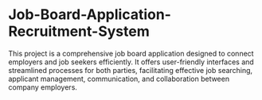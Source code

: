 # Job-Board-Application-Recruitment-System
This project is a comprehensive job board application designed to connect employers and job seekers efficiently. It offers user-friendly interfaces and streamlined processes for both parties, facilitating effective job searching, applicant management, communication, and collaboration between company employers.
